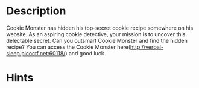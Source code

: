 # Description
Cookie Monster has hidden his top-secret cookie recipe somewhere on his website. As an aspiring cookie detective, your mission is to uncover this delectable secret. Can you outsmart Cookie Monster and find the hidden recipe?
You can access the Cookie Monster here(http://verbal-sleep.picoctf.net:60118/) and good luck

# Hints
